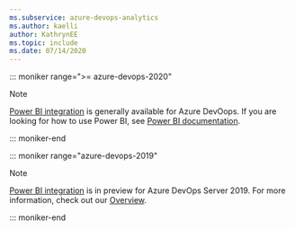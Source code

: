 ```yaml
---
ms.subservice: azure-devops-analytics
ms.author: kaelli
author: KathrynEE
ms.topic: include
ms.date: 07/14/2020
---
```

 

::: moniker range=">= azure-devops-2020"

> [!NOTE]  
> [Power BI integration](/azure/devops/report/powerbi/) is generally available for Azure DevOops. If you are looking for how to use Power BI, see [Power BI documentation](/power-bi/). 

 
::: moniker-end

::: moniker range="azure-devops-2019"

> [!NOTE]  
> [Power BI integration](/azure/devops/report/powerbi/) is in preview for Azure DevOps Server 2019. For more information, check out our [Overview](../powerbi/overview.md).

::: moniker-end